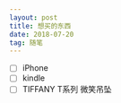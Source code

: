 ```yaml
---
layout: post
title: 想买的东西
date: 2018-07-20
tag: 随笔
---
```


- [ ] iPhone
- [ ] kindle 
- [ ] TIFFANY T系列 微笑吊坠